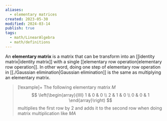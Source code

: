 ```yaml
---
aliases:
  - elementary matrices
created: 2023-05-30
modified: 2024-03-14
publish: true
tags:
  - math/LinearAlgebra
  - math/definitions
---
```

An **elementary matrix** is a matrix that can be transform into an [[identity matrix|identity matrix]] with a single [[elementary row operation|elementary row operation]]. In other word, doing one step of elementary row operation in [[./Gaussian elimination|Gaussian elimination]] is the same as multiplying an elementary matrix.

> [!example]+
> The following elementary matrix $M$
> $$
\left(\begin{array}{llll}
1 & 0 & 0 \\
2 & 1 & 0 \\
0 & 0 & 1
\end{array}\right)
> $$
> multiplies the first row by 2 and adds it to the second row when doing matrix multiplication like $MA$
